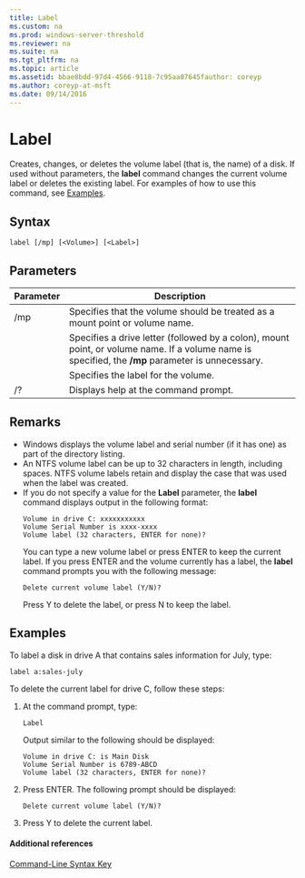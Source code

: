 ```yaml
---
title: Label
ms.custom: na
ms.prod: windows-server-threshold
ms.reviewer: na
ms.suite: na
ms.tgt_pltfrm: na
ms.topic: article
ms.assetid: bbae8bdd-97d4-4566-9118-7c95aa07645fauthor: coreyp
ms.author: coreyp-at-msft
ms.date: 09/14/2016
---
```

# Label
Creates, changes, or deletes the volume label (that is, the name) of a disk. If used without parameters, the **label** command changes the current volume label or deletes the existing label.
For examples of how to use this command, see [Examples](#BKMK_examples).
## Syntax
```
label [/mp] [<Volume>] [<Label>]
```
## Parameters
|Parameter|Description|
|-------------|---------------|
|/mp|Specifies that the volume should be treated as a mount point or volume name.|
|<Volume>|Specifies a drive letter (followed by a colon), mount point, or volume name. If a volume name is specified, the **/mp** parameter is unnecessary.|
|<Label>|Specifies the label for the volume.|
|/?|Displays help at the command prompt.|
## Remarks
-   Windows displays the volume label and serial number (if it has one) as part of the directory listing.
-   An NTFS volume label can be up to 32 characters in length, including spaces. NTFS volume labels retain and display the case that was used when the label was created.
-   If you do not specify a value for the **Label** parameter, the **label** command displays output in the following format:
    ```
    Volume in drive C: xxxxxxxxxxx 
    Volume Serial Number is xxxx-xxxx 
    Volume label (32 characters, ENTER for none)?
    ```
    You can type a new volume label or press ENTER to keep the current label. If you press ENTER and the volume currently has a label, the **label** command prompts you with the following message:
    ```
    Delete current volume label (Y/N)?
    ```
    Press Y to delete the label, or press N to keep the label.
## <a name="BKMK_examples"></a>Examples
To label a disk in drive A that contains sales information for July, type:
```
label a:sales-july
```
To delete the current label for drive C, follow these steps:
1.  At the command prompt, type:
    ```
    Label
    ```
    Output similar to the following should be displayed:
    ```
    Volume in drive C: is Main Disk
    Volume Serial Number is 6789-ABCD
    Volume label (32 characters, ENTER for none)?
    ```
2.  Press ENTER. The following prompt should be displayed:
    ```
    Delete current volume label (Y/N)?
    ```
3.  Press Y to delete the current label.
#### Additional references
[Command-Line Syntax Key](Command-Line-Syntax-Key.md)
